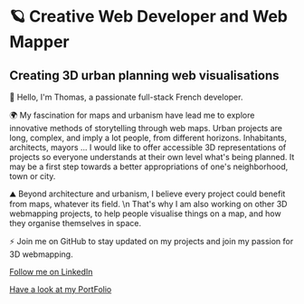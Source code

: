 

<h1>🪐 Creative Web Developer and Web Mapper </h1>
<h2> Creating 3D urban planning web visualisations</h2>


👋 Hello, I'm Thomas, a passionate full-stack French developer.

🌍 My fascination for maps and urbanism have lead me to explore innovative methods of storytelling through web maps.
Urban projects are long, complex, and imply a lot people, from different horizons. Inhabitants, architects, mayors ...
I would like to offer accessible 3D representations of projects so everyone understands at their own level what's being planned.
It may be a first step towards a better appropriations of one's neighborhood, town or city.

⛰️ Beyond architecture and urbanism, I believe every project could benefit from maps, whatever its field. \n
That's why I am also working on other 3D webmapping projects, to help people visualise things on a map, and how they organise themselves in space.

⚡️ Join me on GitHub to stay updated on my projects and join my passion for 3D webmapping.


<p>
<a href="https://linkedin.com/in/thomas lonjon" target="blank">
   Follow me on LinkedIn
</a>
</p>
<p>
<a href="https://thomaslonjon.netlify.app/" target="blank">
   Have a look at my PortFolio
</a>
</p>




